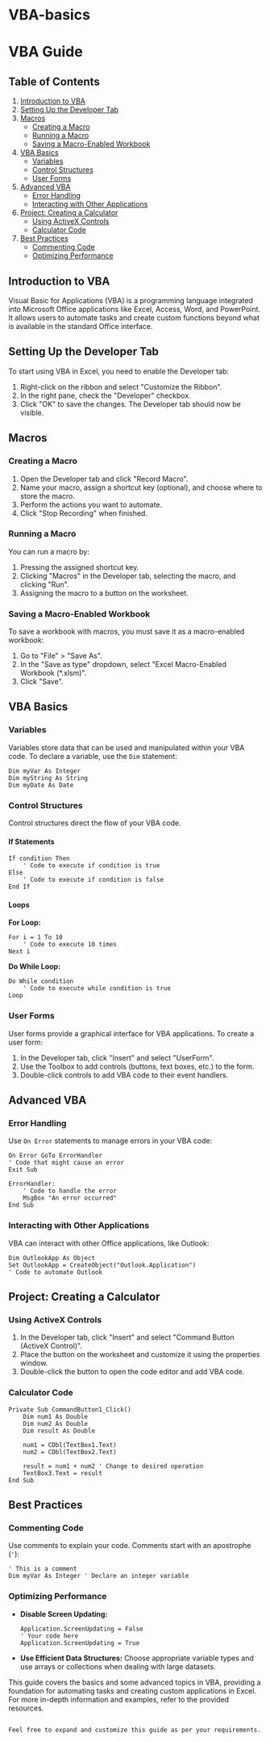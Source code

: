 # VBA-basics
# VBA Guide

## Table of Contents
1. [Introduction to VBA](#introduction-to-vba)
2. [Setting Up the Developer Tab](#setting-up-the-developer-tab)
3. [Macros](#macros)
    - [Creating a Macro](#creating-a-macro)
    - [Running a Macro](#running-a-macro)
    - [Saving a Macro-Enabled Workbook](#saving-a-macro-enabled-workbook)
4. [VBA Basics](#vba-basics)
    - [Variables](#variables)
    - [Control Structures](#control-structures)
    - [User Forms](#user-forms)
5. [Advanced VBA](#advanced-vba)
    - [Error Handling](#error-handling)
    - [Interacting with Other Applications](#interacting-with-other-applications)
6. [Project: Creating a Calculator](#project-creating-a-calculator)
    - [Using ActiveX Controls](#using-activex-controls)
    - [Calculator Code](#calculator-code)
7. [Best Practices](#best-practices)
    - [Commenting Code](#commenting-code)
    - [Optimizing Performance](#optimizing-performance)

## Introduction to VBA
Visual Basic for Applications (VBA) is a programming language integrated into Microsoft Office applications like Excel, Access, Word, and PowerPoint. It allows users to automate tasks and create custom functions beyond what is available in the standard Office interface.

## Setting Up the Developer Tab
To start using VBA in Excel, you need to enable the Developer tab:
1. Right-click on the ribbon and select "Customize the Ribbon".
2. In the right pane, check the "Developer" checkbox.
3. Click "OK" to save the changes. The Developer tab should now be visible.

## Macros
### Creating a Macro
1. Open the Developer tab and click "Record Macro".
2. Name your macro, assign a shortcut key (optional), and choose where to store the macro.
3. Perform the actions you want to automate.
4. Click "Stop Recording" when finished.

### Running a Macro
You can run a macro by:
1. Pressing the assigned shortcut key.
2. Clicking "Macros" in the Developer tab, selecting the macro, and clicking "Run".
3. Assigning the macro to a button on the worksheet.

### Saving a Macro-Enabled Workbook
To save a workbook with macros, you must save it as a macro-enabled workbook:
1. Go to "File" > "Save As".
2. In the "Save as type" dropdown, select "Excel Macro-Enabled Workbook (*.xlsm)".
3. Click "Save".

## VBA Basics
### Variables
Variables store data that can be used and manipulated within your VBA code. To declare a variable, use the `Dim` statement:
```vba
Dim myVar As Integer
Dim myString As String
Dim myDate As Date
```

### Control Structures
Control structures direct the flow of your VBA code.

#### If Statements
```vba
If condition Then
    ' Code to execute if condition is true
Else
    ' Code to execute if condition is false
End If
```

#### Loops
**For Loop:**
```vba
For i = 1 To 10
    ' Code to execute 10 times
Next i
```

**Do While Loop:**
```vba
Do While condition
    ' Code to execute while condition is true
Loop
```

### User Forms
User forms provide a graphical interface for VBA applications. To create a user form:
1. In the Developer tab, click "Insert" and select "UserForm".
2. Use the Toolbox to add controls (buttons, text boxes, etc.) to the form.
3. Double-click controls to add VBA code to their event handlers.

## Advanced VBA
### Error Handling
Use `On Error` statements to manage errors in your VBA code:
```vba
On Error GoTo ErrorHandler
' Code that might cause an error
Exit Sub

ErrorHandler:
    ' Code to handle the error
    MsgBox "An error occurred"
End Sub
```

### Interacting with Other Applications
VBA can interact with other Office applications, like Outlook:
```vba
Dim OutlookApp As Object
Set OutlookApp = CreateObject("Outlook.Application")
' Code to automate Outlook
```

## Project: Creating a Calculator
### Using ActiveX Controls
1. In the Developer tab, click "Insert" and select "Command Button (ActiveX Control)".
2. Place the button on the worksheet and customize it using the properties window.
3. Double-click the button to open the code editor and add VBA code.

### Calculator Code
```vba
Private Sub CommandButton1_Click()
    Dim num1 As Double
    Dim num2 As Double
    Dim result As Double

    num1 = CDbl(TextBox1.Text)
    num2 = CDbl(TextBox2.Text)

    result = num1 + num2 ' Change to desired operation
    TextBox3.Text = result
End Sub
```

## Best Practices
### Commenting Code
Use comments to explain your code. Comments start with an apostrophe (`'`):
```vba
' This is a comment
Dim myVar As Integer ' Declare an integer variable
```

### Optimizing Performance
- **Disable Screen Updating:**
  ```vba
  Application.ScreenUpdating = False
  ' Your code here
  Application.ScreenUpdating = True
  ```

- **Use Efficient Data Structures:**
  Choose appropriate variable types and use arrays or collections when dealing with large datasets.

This guide covers the basics and some advanced topics in VBA, providing a foundation for automating tasks and creating custom applications in Excel. For more in-depth information and examples, refer to the provided resources.
```

Feel free to expand and customize this guide as per your requirements.
